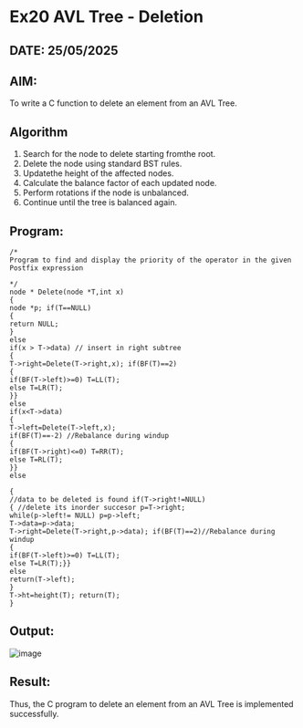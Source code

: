 # Ex20 AVL Tree - Deletion
## DATE: 25/05/2025
## AIM:
To write a C function to delete an element from an AVL Tree.
## Algorithm
1. Search for the node to delete starting fromthe root.
2. Delete the node using standard BST rules.
3. Updatethe height of the affected nodes.
4. Calculate the balance factor of each updated node.
5. Perform rotations if the node is unbalanced.
6. Continue until the tree is balanced again.  

## Program:
```
/*
Program to find and display the priority of the operator in the given Postfix expression

*/
node * Delete(node *T,int x)
{
node *p; if(T==NULL)
{
return NULL;
}
else
if(x > T->data) // insert in right subtree
{
T->right=Delete(T->right,x); if(BF(T)==2)
{
if(BF(T->left)>=0) T=LL(T);
else T=LR(T);
}}
else
if(x<T->data)
{
T->left=Delete(T->left,x);
if(BF(T)==-2) //Rebalance during windup
{
if(BF(T->right)<=0) T=RR(T);
else T=RL(T);
}}
else
 
{
//data to be deleted is found if(T->right!=NULL)
{ //delete its inorder succesor p=T->right;
while(p->left!= NULL) p=p->left;
T->data=p->data;
T->right=Delete(T->right,p->data); if(BF(T)==2)//Rebalance during windup
{
if(BF(T->left)>=0) T=LL(T);
else T=LR(T);}}
else
return(T->left);
}
T->ht=height(T); return(T);
}

```

## Output:

![image](https://github.com/user-attachments/assets/514c604c-0d4b-4e5c-84ea-5a09246a281f)


## Result:
Thus, the C program to delete an element from an AVL Tree is implemented successfully.
